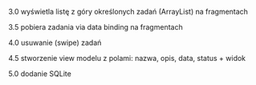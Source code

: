 3.0 wyświetla listę z góry określonych zadań (ArrayList) na fragmentach

3.5 pobiera zadania via data binding  na fragmentach

4.0 usuwanie (swipe) zadań

4.5 stworzenie view modelu z polami: nazwa, opis, data, status + widok

5.0 dodanie SQLite

